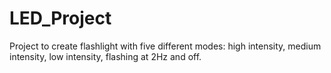 # LED_Project
Project to create flashlight with five different modes: high intensity, medium intensity, low intensity, flashing at 2Hz and off. 
